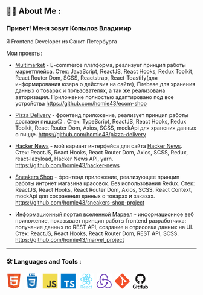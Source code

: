 
## :man_technologist: About Me :

### Привет! Меня зовут Копылов Владимир

Я Frontend Developer из Санкт-Петербурга

Мои проекты:

- <a href="https://lustrous-churros-6ae756.netlify.app/home">Multimarket<a/> - E-commerce платформа, реализует принцип работы маркетплейса. Стек: JavaScript, ReactJS, React Hooks, Redux Toolkit, React Router Dom, SCSS, Reactstrap, React-Toastify(для информирования юзера о действия на сайте), Firebase для хранения данных о товарах и пользователях, а так же реализована авторизация. Приложение полностью адаптировано под все устройства https://github.com/homie43/ecom-shop

- <a href="https://pizza-delivery-three.vercel.app/">Pizza Delivery<a/> - фронтенд приложение, реализует принцип работы доставки пиццы😏 . Стек: TypeScript, ReactJS, React Hooks, Redux Toolkit, React Router Dom, Axios, SCSS, mockApi для хранения данных о пицце. https://github.com/homie43/pizza-delivery

- <a href="https://homie43.github.io/hacker-news/">Hacker News</a> - мой вариант интерфейса для сайта <a href="https://news.ycombinator.com/news">Hacker News</a>. Стек: ReactJS, React Hooks, React Router Dom, Axios, SCSS, Redux, react-lazyload, Hacker News API, yarn. https://github.com/homie43/hacker-news

- <a href="https://homie43.github.io/sneakers-shop-project/#/">Sneakers Shop</a> - фронтенд приложение, реализующее принцип работы интрнет магазина красовок. Без использования Redux. Стек: ReactJS, React Hooks, React Router Dom, Axios, SCSS, React Context, mockApi для сохранения данных о товарах и заказах. https://github.com/homie43/sneakers-shop-project

- <a href="https://homie43.github.io/marvel_project/">Информационный портал вселенной Марвел</a> - информационное веб приложение, показывает принцип работы frontend разработчика: получание данных по REST API, создание и отрисовка данных на UI. Стек: ReactJS, React Hooks, React Router Dom, REST API, SCSS. https://github.com/homie43/marvel_project


---

### :hammer_and_wrench: Languages and Tools :

<div >
  <img src="https://github.com/devicons/devicon/blob/master/icons/html5/html5-original.svg" title="HTML5" alt="HTML" width="40" height="40"/>&nbsp;
  <img src="https://github.com/devicons/devicon/blob/master/icons/css3/css3-plain-wordmark.svg"  title="CSS3" alt="CSS" width="40" height="40"/>&nbsp;
  <img src="https://github.com/devicons/devicon/blob/master/icons/javascript/javascript-original.svg" title="JavaScript" alt="JavaScript" width="40" height="40"/>&nbsp;
  <img src="https://github.com/devicons/devicon/blob/master/icons/typescript/typescript-original.svg" title="typescript" alt="typescript" width="40" height="40"/>&nbsp;
  <img src="https://github.com/devicons/devicon/blob/master/icons/react/react-original-wordmark.svg" title="React" alt="React" width="40" height="40"/>&nbsp;
  <img src="https://github.com/devicons/devicon/blob/master/icons/redux/redux-original.svg" title="Redux" alt="Redux " width="40" height="40"/>&nbsp;
  <img src="https://github.com/devicons/devicon/blob/master/icons/git/git-original.svg" title="Git" alt="Git" width="40" height="40"/>&nbsp;
  <img src="https://github.com/devicons/devicon/blob/master/icons/github/github-original-wordmark.svg" title="github" alt="github" width="40" height="40"/>&nbsp;
</div>

